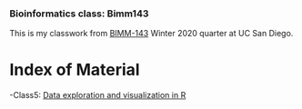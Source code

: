 ### Bioinformatics class: Bimm143


This is my classwork from [BIMM-143](https://bioboot.github.io/bimm143_W20/) Winter 2020 quarter at UC San Diego.

# Index of Material

-Class5: [Data exploration and visualization in R](https://github.com/kmunozhu/bimm143/tree/master/class05)


